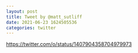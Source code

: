 ```yaml
--- 
layout: post 
title: Tweet by @matt_sutliff 
date: 2021-06-23 1624505536 
categories: twitter 
--- 
```

https://twitter.com/o/status/1407904358704979973